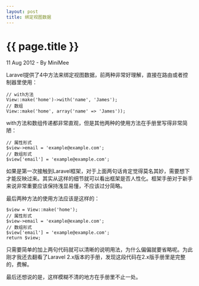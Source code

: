 ```yaml
---
layout: post
title: 绑定视图数据
---
```


{{ page.title }}
================

<p class="meta">11 Aug 2012 - By MiniMee</p>

Laravel提供了4中方法来绑定视图数据，前两种非常好理解，直接在路由或者控制器里使用：
    
    // with方法
    View::make('home')->with('name', 'James');
    // 数组
    View::make('home', array('name' => 'James'));

with方法和数组传递都非常直观，但是其他两种的使用方法在手册里写得非常简陋：
    
    // 属性形式
    $view->email = 'example@example.com';
    // 数组形式
    $view['email'] = 'example@example.com';

如果是第一次接触到Laravel框架，对于上面两句话肯定觉得莫名其妙，需要想下才能反映过来。其实从这样的细节就可以看出框架是否人性化。框架手册对于新手来说非常重要应该保持浅显易懂，不应该过分简略。

最后两种方法的使用方法应该是这样的：

    $view = View::make('home');
    // 属性形式
    $view->email = 'example@example.com';
    // 数组形式
    $view['email'] = 'example@example.com';
    return $view;

只需要简单的加上两句代码就可以清晰的说明用法，为什么偏偏就要省略呢。为此刚才我还去翻看了Laravel 2.x版本的手册，发现这段代码在2.x版手册里是完整的，费解。

最后还想说的是，这样模糊不清的地方在手册里不止一处。
